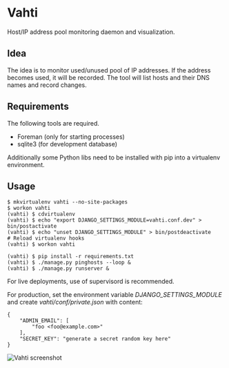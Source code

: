 # Vahti #

Host/IP address pool monitoring daemon and visualization.

## Idea ##

The idea is to monitor used/unused pool of IP addresses. If the address
becomes used, it will be recorded. The tool will list hosts and their
DNS names and record changes.

## Requirements ##

The following tools are required.

 * Foreman (only for starting processes)
 * sqlite3 (for development database)

Additionally some Python libs need to be installed  with pip into a virtualenv
environment.

## Usage ##

    $ mkvirtualenv vahti --no-site-packages
    $ workon vahti
    (vahti) $ cdvirtualenv 
    (vahti) $ echo "export DJANGO_SETTINGS_MODULE=vahti.conf.dev" > bin/postactivate
    (vahti) $ echo "unset DJANGO_SETTINGS_MODULE" > bin/postdeactivate
    # Reload virtualenv hooks
    (vahti) $ workon vahti

    (vahti) $ pip install -r requirements.txt
    (vahti) $ ./manage.py pinghosts --loop &
    (vahti) $ ./manage.py runserver &    

For live deployments, use of supervisord is recommended.

For production, set the environment variable _DJANGO\_SETTINGS\_MODULE_
and create _vahti/conf/private.json_ with content:

    {
        "ADMIN_EMAIL": [
            "foo <foo@example.com>"
        ],
        "SECRET_KEY": "generate a secret random key here"
    }

![Vahti screenshot](http://joneskoo.kapsi.fi/tmp/vahti.png)
